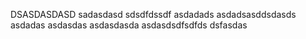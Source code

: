 DSASDASDASD
sadasdasd
sdsdfdssdf
asdadads
asdadsasddsdasds
asdadas
asdasdas
asdasdasda
asdasdsdfsdfds
dsfasdas
